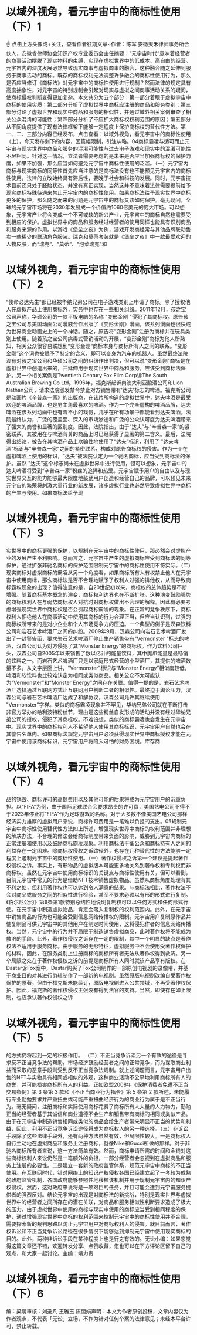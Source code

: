 # 以域外视角，看元宇宙中的商标性使用（下）1

☝ 点击上方头像或+关注，查看作者往期文章~作者：陈军 安徽天禾律师事务所合伙人，安徽省律师协会知识产权专业委员会主任摘要：“元宇宙时代”意味着经营者的商事活动摆脱了现实物料的束缚，实现在虚拟世界中的低成本、高自由的经营。元宇宙内的深度发展必然导致现实商事与虚拟商事的融合，这种融合随之延伸到服务于商事活动的商标。既存的商标权利无法调整许多融合的商标性使用行为，那么是否应当修订《商标法》对元宇宙中的商标性使用进行规制？然而法律的规定具有高度抽象性，对元宇宙的特别规制会引起对现实与虚拟之间商事活动关系的疑问，使商标侵权判断变得更加复杂。本文共分为五个部分：第一部分着眼于虚拟宇宙中商标的使用实质；第二部分分析了虚拟世界中商标应注册的商品和服务类别；第三部分讨论了虚拟世界和现实中商品和服务的相似性，并通过域外相关案例审查了相关公众混淆的可能性；第四部分分析了不应扩大商标权权利范围的原因；第五部分从不同角度提供了现有法律框架下能够一定程度上保护商标权的替代性方法。第一、二、三部分内容已经发布，点击查看：以域外视角，看元宇宙中的商标性使用（上），今天发布剩下的内容，因篇幅限制，引注从略。04商标霸凌与适可而止元宇宙与现实世界中商品和服务的混淆可能性与过去电子游戏和现实中的混淆可能性不尽相同。针对这一情况，立法者需要考虑的是未来是否应当加强商标权的保护力度，如果不加强，那么应当如何避免元宇宙中商标性使用的泛滥。（一）元宇宙内商标与现实商标的同等性首先应当注意的是商标法没有也不能预见元宇宙内的商标性使用。法律的立改始终具有滞后性，要晚于社会和科技的发展。同时，元宇宙技术目前还只处于胚胎状态，并没有真正实现。当然这并不意味着法律需要提前给予现实商标特殊待遇来禁止元宇宙内的商标性使用。如果商标法给予现实世界中商标更多的保护，那么随之而来的问题是元宇宙中的商标又该如何保护。毫无疑问，全球的元宇宙市场将在2030年发展成一个价值约1060亿美元的庞大市场。可以想象，元宇宙产业将会变成一个不可或缺的新兴产业，元宇宙中的商标自然也需要受到相应的保护。虚拟世界中的商品和服务经过经营者的使用同样也能具有识别商品和服务来源的作用。以游戏《堡垒之夜》为例，游戏开发商经常与其他品牌联动售卖一些稀少的联动角色服装。瑞克和莫蒂套装就是《堡垒之夜》中一款最受欢迎的人物皮肤，而“瑞克”、“莫蒂”、“泡菜瑞克”和

# 以域外视角，看元宇宙中的商标性使用（下）2

“使命必达先生”都已经被华纳兄弟公司在电子游戏类别上申请了商标。除了授权他人在虚拟产品上使用商标外，实务中也存在一些相关纠纷。2011年12月，孩之宝公司声称，华硕公司的一款平板电脑的名称 "变形金刚 "侵犯了其商标权。原告孩之宝公司与美国动画公司漫威合作出版了《变形金刚》漫画，该系列漫画也很快成为世界商业动画史上的一个神话。随之，原告将“变形金刚”注册为商标并在玩具类别上使用。随着孩之宝公司病毒式营销活动的开展，“变形金刚”商标为他人所熟知，相关公众很容易联想到“变形金刚”商标本身与商标所有人之间的联系。“变形金刚”这个词也被赋予了特定的含义，即可以变身为汽车的机器人。虽然最终法院没有对孩之宝公司和华硕公司之间的纠纷作出判决，但可以说"变形金刚”商标是在虚拟世界中创造出来的，并延伸用于现实世界中商品和服务，应该受到商标法保护。另一个相关案例是Twentieth Century Fox Film Corp诉The South Australian Brewing Co Ltd。1996年，福克斯起诉南澳大利亚酿酒公司和Lion Nathan公司，请求法院颁发禁令禁止对方销售带有'达夫'标志的啤酒。福克斯公司是动画片《辛普森一家》的出版商，在该片所构造的虚拟世界中，达夫啤酒是最受欢迎的啤酒品牌，也是男主角最喜欢的啤酒。作为一个完全虚构的啤酒品牌，达夫啤酒在该系列动画中也有着不小的戏份，几乎在所有场景中都能看到达夫啤酒。法院最终认为，广泛的覆盖面、深入的市场渗透和广泛的公众认可度为达夫啤酒带来了强大的商誉和显著的区别度。因此，法院指出，由于“达夫”与“辛普森一家”的紧密联系，其被用在与啤酒有关的商品上时已经获得了显著的第二含义。最后，法院得出结论，被告在其啤酒产品上欺骗性地使用了“达夫”标识，利用了 "达夫啤酒"标识与"辛普森一家"之间的紧密联系，构成对原告商标权的侵害。作为一个在虚拟啤酒上使用的标识，“达夫”被法院认定为一个驰名商标，应当受到商标法的保护。虽然 "达夫"这个标志尚未在虚拟世界中进行使用，但可以想象，元宇宙中的达夫啤酒将受到“辛普森一家”粉丝的追捧和热爱。元宇宙赋予用户的自由以及与现实世界交互的能力能够最大限度地鼓励用户创造和经营自己的品牌，可以预见未来元宇宙的繁荣将刺激大量行业的新发展，诸多虚拟行业也必然导致虚拟世界中商标的产生与使用。如果商标法给予现

# 以域外视角，看元宇宙中的商标性使用（下）3

实世界中的商标更强的保护，以规制在元宇宙中的商标性使用，那必然会对虚拟产业的发展产生不利影响。总而言之，元宇宙中产生的虚拟商标应受到商标法的同等保护，通过扩张非驰名商标的保护范围限制元宇宙中的商标性使用不符实际。（二）现实商标对虚拟商标的霸凌从另一个角度看，如果商标所有人有权禁止他人在元宇宙中使用商标，那么商标法是否不合理地赋予了权利人过强的排他权，从而导致商标霸权现象的出现？值得注意的是，自20世纪初以来，商标权的总体趋势是不断增强。随着商标基本概念的演变，商标权利边界也在不断扩张。这种演变鼓励强势的商标权利人在与弱势商标权人对抗时对商标权做出不合理的解释。因此有必要考虑增强现实世界中商标权是否会引起商标霸凌的现象。在正常的竞争秩序下，商标权利人拒绝他人在商事活动中使用其商标的行为合理正当，但应当认识到，过强的商标权所带来的是对小企业和个人市场竞争力的压迫。一个典型的例子是汉森饮料公司和岩石艺术啤酒厂之间的纠纷。2009年9月，汉森公司向岩石艺术啤酒厂发出了一封警告函，要求岩石艺术啤酒厂停止生产销售带有"Vermonster "标志的啤酒，汉森公司认为对方侵犯了其"Monster Energy"的商标权。作为饮料公司巨头，汉森公司自2005年以来销售了数以亿计的能量饮料，其中魔爪能量是最畅销的饮料之一。而岩石艺术啤酒厂只是以家庭形式经营的小型酒厂，其提供的啤酒数量不多。从文字层面上讲，"Vermonster"标识与“Monster Energy”相似度较低，啤酒和软饮料也比较难认定为相同或类似商品。相关公众不太可能认为“Vermonster”和“Monster Energy”之间存在关联。值得一提的是，岩石艺术啤酒厂选择通过互联网方式让互联网用户判断二者的相似性。最终迫于舆论压力，汉森公司与岩石艺术啤酒厂达成了和解协议，汉森公司允许其继续使用 "Vermonster"字样。类似的商标霸凌现象并不罕见，华纳兄弟公司就在不断打击非官方举办的哈利波特粉丝节，理由是这些粉丝自发形成的活动并没有经过华纳兄弟公司的授权，侵犯了其商标权。不难设想，类似的商标霸凌也会发生在元宇宙中。现实世界中的商标权利人不希望他人使用其商标标识，元宇宙用户自然也会在其警告名单内。如果商标法规定元宇宙用户必须获得现实世界中商标授权才能在元宇宙中使用该商标标识，元宇宙用户将陷入可怕的财务困境。库存商

# 以域外视角，看元宇宙中的商标性使用（下）4

品的销毁、商标许可的高额费用以及其他可能的后果将成为元宇宙用户的沉重负担。以“FIFA”为例，由于国际足球联合会要求昂贵的许可费，美国艺电公司不得不于2023年停止将“FIFA”作为足球游戏的名称。对于大多数不像美国艺电公司那样经济实力雄厚的虚拟用户来说，商标许可费用是一笔难以负担的支出。05规制元宇宙中商标性使用替代性方法如上所述，增强现实世界中商标的权利范围并非理想的解决办法，不合理的修法会给商标制度带来负面的影响，威胁到元宇宙内商标的正常注册和使用以及鼓励商标霸凌现象。利用商标法平衡公众和商标持有人之间的利益存在一定困难。除商标权侵权之诉路径外，也存在几种替代性的方法能够一定程度上遏制元宇宙中的商标性使用。（一）著作权侵权之诉第一个建议是提起著作权侵权之诉。事实上，有形物品的虚拟版本可能更多地关系到著作权和专利权而非商标权。虽然在元宇宙中使用商标标识的关键点与商标性使用有关，但可以看到，目前元宇宙中常见的行为是借助NFT技术销售虚拟物品。虽然从商标角度处理有其不利之处，但利用著作权也可以达到令人满意的结果。与商标法相比，著作权法不会对商品或服务之间的相似性进行检验，甚至不要求必须以有形的形式进行复制。《伯尔尼公约》第9条第1款特别总结性地说明复制权可以以任何方式和任何形式行使。在元宇宙中制造虚拟物品，肯定会落入复制权的权利范围内。此外，在元宇宙中销售商品的行为也可能会受到信息网络传播权的限制。元宇宙用户复制原作品并使复制品可供元宇宙中的其他用户在制定时间使用，这将侵犯作者的信息网络传播权。当然，元宇宙中的行为并不局限于制造销售虚拟商品，此时著作权将不能成为救济的手段。此外，著作权侵权之诉存在一定的限制，其中一个明显的缺点是著作权法不适用于服务商标。由于服务的无形特征，虚拟服务中不会使用受著作权保护的材料。因此，在服务类别上注册商标的商标所有者无法从著作权得到救济。另一个局限之处在于著作权侵权之诉的前提是商标所有人同时就该产品享有版权。在Dastar诉Fox案中，Dastar购买了Fox公司制作的一部原创电视剧的录像带，并基于商业目的对其进行剪辑制作了一部新的电视剧。虽然原版电视剧改编自受著作权保护的原著，但由于福克斯未能续订，原版电视剧进入公共领域，不再受著作权保护。因此，福克斯的著作权侵权主张没有得到法官的支持。当然，即使存在如上限制，也应承认著作权侵权之诉

# 以域外视角，看元宇宙中的商标性使用（下）5

的方式仍将起到一定的积极作用。 （二）不正当竞争诉讼另一个有效的途径是寻求反不正当竞争法的帮助。市场经济鼓励经营者之间的正常竞争，而为谋取商业利益而采取的恶意手段则受到反不正当竞争法规制。就上述问题而言，元宇宙用户出售的NFT与实物具有相同或相似的外观，这种商业活动不公平地利用商标所有人的商誉，并可能损害商标所有人的利益。正如欧盟2008年《保护消费者免遭不正当交易条例》第 3 条第 3 款和《不正当商业行为指令》第 5 条第 2 款所述，未能履行专业勤勉要求并严重扭曲或可能严重扭曲经济行为的商业行为属于是不正当行为。毫无疑问，注册商标和实际使用商标花费了商标所有人大量的人力物力，勤勉正当的经营者基于其诚信和商业道德不会生产和销售带有商标的相同或类似产品。由于在元宇宙中制造销售相同或类似的商品会给生产者带来明显不正当的优势和利益，因此，利用不正当竞争诉讼途径将成为商标权人的另一种选择。（三）非诉讼手段除了这些法律手段外，还有两种方法虽然有效，但局限性较大。一是商标权人自行主动地在虚拟商品和服务上注册商标，就像Nike和Gucci所做的那样。对于非驰名商标所有者来说，这一方法简单有效。然而，商标申请所需的时间和金钱对这些商标权利人来说仍然是一笔额外的负担，一部分经营者会忽视到在虚拟商品和服务上注册的必要性。二是建立一套新的政府监管体系，规范元宇宙中商标的不正当使用。在互联网时代，针对网络上的知识产权侵权各国已经建立起了一套较为成熟的政府监管机制，各国政府能够参照性地移植该机制并用于规制元宇宙内的知识产权侵权。然而，这对政府来说将是一项艰巨的任务，并且可能会遭到元宇宙服务提供者的强烈反对。结论元宇宙的出现是对商标法的新挑战，特别是现实世界与虚拟世界中的经营者之间所存在的潜在关联，对商品和服务相似性判断要求造成了极大的压力。由于虚拟世界中使用的商标与现实中使用的商标应当受到相同程度的保护，通过增强现实世界中商标的权利范围来控制元宇宙中的商标性使用并不合理，需要探索新的裁判思路以防止元宇宙用户对商标权利人的侵害。就目前而言，著作权诉讼和不正当竞争诉讼路径在很多情况下能够达到抑制元宇宙中使用现实商标的目的。此外，两种非诉讼手段在某种程度上也是行之有效的。无讼小编：如果您觉得这篇文章还不错，欢迎转发分享、点赞收藏，您也可以在下方评论区留下自己的观点，和大家一起讨论。主编：靖力责

# 以域外视角，看元宇宙中的商标性使用（下）6

编：梁萌审核：刘逸凡 王雅玉 陈丽娟声明：本文为作者原创投稿，文章内容仅为作者观点，不代表「无讼」立场，不作为针对任何个案的法律意见；未经本平台许可，禁止转载。

